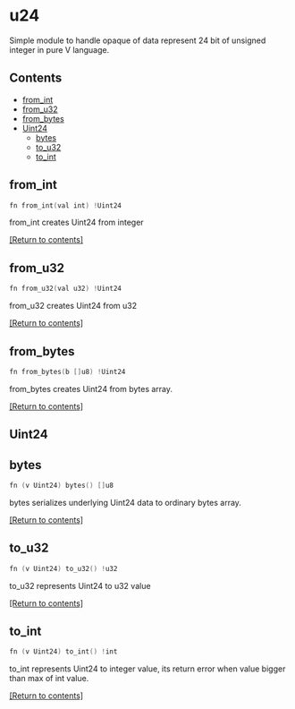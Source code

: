 # u24
Simple module to handle opaque of data represent 24 bit of unsigned integer in pure V language.


## Contents
- [from_int](#from_int)
- [from_u32](#from_u32)
- [from_bytes](#from_bytes)
- [Uint24](#Uint24)
  - [bytes](#bytes)
  - [to_u32](#to_u32)
  - [to_int](#to_int)

## from_int
```v
fn from_int(val int) !Uint24
```

from_int creates Uint24 from integer

[[Return to contents]](#Contents)

## from_u32
```v
fn from_u32(val u32) !Uint24
```

from_u32 creates Uint24 from u32

[[Return to contents]](#Contents)

## from_bytes
```v
fn from_bytes(b []u8) !Uint24
```

from_bytes creates Uint24 from bytes array.  

[[Return to contents]](#Contents)

## Uint24
## bytes
```v
fn (v Uint24) bytes() []u8
```

bytes serializes underlying Uint24 data to ordinary bytes array.  

[[Return to contents]](#Contents)

## to_u32
```v
fn (v Uint24) to_u32() !u32
```

to_u32 represents Uint24 to u32 value

[[Return to contents]](#Contents)

## to_int
```v
fn (v Uint24) to_int() !int
```

to_int represents Uint24 to integer value, its return error when value bigger than max of int value.  

[[Return to contents]](#Contents)
